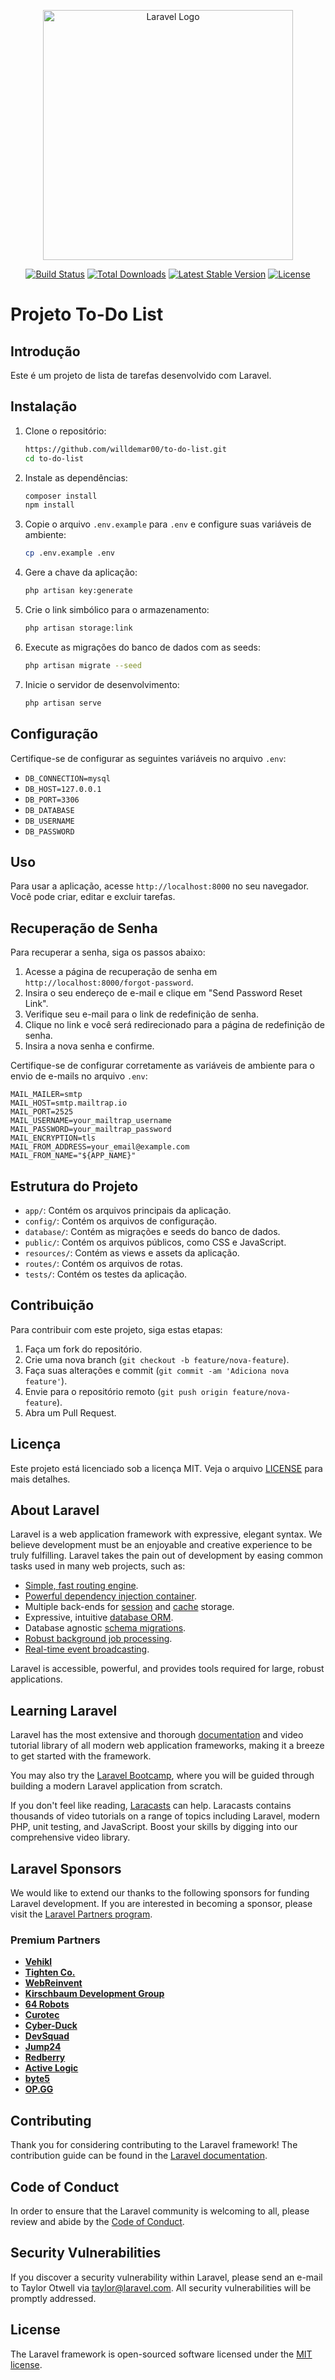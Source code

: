 <p align="center"><a href="https://laravel.com" target="_blank"><img src="https://raw.githubusercontent.com/laravel/art/master/logo-lockup/5%20SVG/2%20CMYK/1%20Full%20Color/laravel-logolockup-cmyk-red.svg" width="400" alt="Laravel Logo"></a></p>

<p align="center">
<a href="https://github.com/laravel/framework/actions"><img src="https://github.com/laravel/framework/workflows/tests/badge.svg" alt="Build Status"></a>
<a href="https://packagist.org/packages/laravel/framework"><img src="https://img.shields.io/packagist/dt/laravel/framework" alt="Total Downloads"></a>
<a href="https://packagist.org/packages/laravel/framework"><img src="https://img.shields.io/packagist/v/laravel/framework" alt="Latest Stable Version"></a>
<a href="https://packagist.org/packages/laravel/framework"><img src="https://img.shields.io/packagist/l/laravel/framework" alt="License"></a>
</p>

# Projeto To-Do List

## Introdução
Este é um projeto de lista de tarefas desenvolvido com Laravel.

## Instalação
1. Clone o repositório:
    ```bash
    https://github.com/willdemar00/to-do-list.git
    cd to-do-list
    ```

2. Instale as dependências:
    ```bash
    composer install
    npm install
    ```

3. Copie o arquivo `.env.example` para `.env` e configure suas variáveis de ambiente:
    ```bash
    cp .env.example .env
    ```

4. Gere a chave da aplicação:
    ```bash
    php artisan key:generate
    ```

5. Crie o link simbólico para o armazenamento:
    ```bash
    php artisan storage:link
    ```

6. Execute as migrações do banco de dados com as seeds:
    ```bash
    php artisan migrate --seed
    ```

7. Inicie o servidor de desenvolvimento:
    ```bash
    php artisan serve
    ```

## Configuração
Certifique-se de configurar as seguintes variáveis no arquivo `.env`:
- `DB_CONNECTION=mysql`
- `DB_HOST=127.0.0.1`
- `DB_PORT=3306`
- `DB_DATABASE`
- `DB_USERNAME`
- `DB_PASSWORD`

## Uso
Para usar a aplicação, acesse `http://localhost:8000` no seu navegador. Você pode criar, editar e excluir tarefas.

## Recuperação de Senha

Para recuperar a senha, siga os passos abaixo:

1. Acesse a página de recuperação de senha em `http://localhost:8000/forgot-password`.
2. Insira o seu endereço de e-mail e clique em "Send Password Reset Link".
3. Verifique seu e-mail para o link de redefinição de senha.
4. Clique no link e você será redirecionado para a página de redefinição de senha.
5. Insira a nova senha e confirme.

Certifique-se de configurar corretamente as variáveis de ambiente para o envio de e-mails no arquivo `.env`:

```dotenv
MAIL_MAILER=smtp
MAIL_HOST=smtp.mailtrap.io
MAIL_PORT=2525
MAIL_USERNAME=your_mailtrap_username
MAIL_PASSWORD=your_mailtrap_password
MAIL_ENCRYPTION=tls
MAIL_FROM_ADDRESS=your_email@example.com
MAIL_FROM_NAME="${APP_NAME}"
```

## Estrutura do Projeto
- `app/`: Contém os arquivos principais da aplicação.
- `config/`: Contém os arquivos de configuração.
- `database/`: Contém as migrações e seeds do banco de dados.
- `public/`: Contém os arquivos públicos, como CSS e JavaScript.
- `resources/`: Contém as views e assets da aplicação.
- `routes/`: Contém os arquivos de rotas.
- `tests/`: Contém os testes da aplicação.

## Contribuição
Para contribuir com este projeto, siga estas etapas:
1. Faça um fork do repositório.
2. Crie uma nova branch (`git checkout -b feature/nova-feature`).
3. Faça suas alterações e commit (`git commit -am 'Adiciona nova feature'`).
4. Envie para o repositório remoto (`git push origin feature/nova-feature`).
5. Abra um Pull Request.

## Licença
Este projeto está licenciado sob a licença MIT. Veja o arquivo [LICENSE](LICENSE) para mais detalhes.

## About Laravel

Laravel is a web application framework with expressive, elegant syntax. We believe development must be an enjoyable and creative experience to be truly fulfilling. Laravel takes the pain out of development by easing common tasks used in many web projects, such as:

- [Simple, fast routing engine](https://laravel.com/docs/routing).
- [Powerful dependency injection container](https://laravel.com/docs/container).
- Multiple back-ends for [session](https://laravel.com/docs/session) and [cache](https://laravel.com/docs/cache) storage.
- Expressive, intuitive [database ORM](https://laravel.com/docs/eloquent).
- Database agnostic [schema migrations](https://laravel.com/docs/migrations).
- [Robust background job processing](https://laravel.com/docs/queues).
- [Real-time event broadcasting](https://laravel.com/docs/broadcasting).

Laravel is accessible, powerful, and provides tools required for large, robust applications.

## Learning Laravel

Laravel has the most extensive and thorough [documentation](https://laravel.com/docs) and video tutorial library of all modern web application frameworks, making it a breeze to get started with the framework.

You may also try the [Laravel Bootcamp](https://bootcamp.laravel.com), where you will be guided through building a modern Laravel application from scratch.

If you don't feel like reading, [Laracasts](https://laracasts.com) can help. Laracasts contains thousands of video tutorials on a range of topics including Laravel, modern PHP, unit testing, and JavaScript. Boost your skills by digging into our comprehensive video library.

## Laravel Sponsors

We would like to extend our thanks to the following sponsors for funding Laravel development. If you are interested in becoming a sponsor, please visit the [Laravel Partners program](https://partners.laravel.com).

### Premium Partners

- **[Vehikl](https://vehikl.com/)**
- **[Tighten Co.](https://tighten.co)**
- **[WebReinvent](https://webreinvent.com/)**
- **[Kirschbaum Development Group](https://kirschbaumdevelopment.com)**
- **[64 Robots](https://64robots.com)**
- **[Curotec](https://www.curotec.com/services/technologies/laravel/)**
- **[Cyber-Duck](https://cyber-duck.co.uk)**
- **[DevSquad](https://devsquad.com/hire-laravel-developers)**
- **[Jump24](https://jump24.co.uk)**
- **[Redberry](https://redberry.international/laravel/)**
- **[Active Logic](https://activelogic.com)**
- **[byte5](https://byte5.de)**
- **[OP.GG](https://op.gg)**

## Contributing

Thank you for considering contributing to the Laravel framework! The contribution guide can be found in the [Laravel documentation](https://laravel.com/docs/contributions).

## Code of Conduct

In order to ensure that the Laravel community is welcoming to all, please review and abide by the [Code of Conduct](https://laravel.com/docs/contributions#code-of-conduct).

## Security Vulnerabilities

If you discover a security vulnerability within Laravel, please send an e-mail to Taylor Otwell via [taylor@laravel.com](mailto:taylor@laravel.com). All security vulnerabilities will be promptly addressed.

## License

The Laravel framework is open-sourced software licensed under the [MIT license](https://opensource.org/licenses/MIT).
